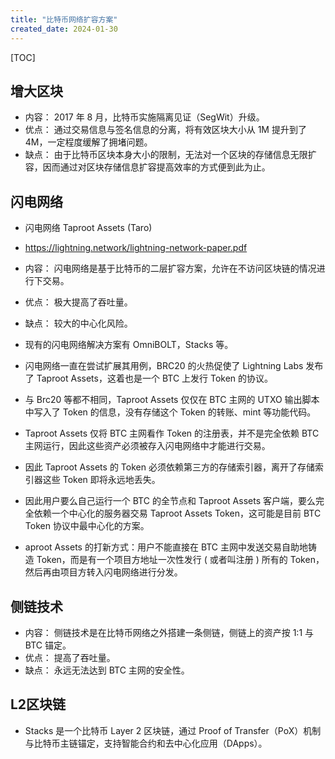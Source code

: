 ```yaml
---
title: "比特币网络扩容方案"
created_date: 2024-01-30
---
```


[TOC]

## 增大区块
- 内容： 2017 年 8 月，比特币实施隔离见证（SegWit）升级。
- 优点： 通过交易信息与签名信息的分离，将有效区块大小从 1M 提升到了 4M，一定程度缓解了拥堵问题。
- 缺点： 由于比特币区块本身大小的限制，无法对一个区块的存储信息无限扩容，因而通过对区块存储信息扩容提高效率的方式便到此为止。

## 闪电网络
- 闪电网络 Taproot Assets (Taro)
- https://lightning.network/lightning-network-paper.pdf
- 内容： 闪电网络是基于比特币的二层扩容方案，允许在不访问区块链的情况进行下交易。
- 优点： 极大提高了吞吐量。
- 缺点： 较大的中心化风险。
- 现有的闪电网络解决方案有 OmniBOLT，Stacks 等。

- 闪电网络一直在尝试扩展其用例，BRC20 的火热促使了 Lightning Labs 发布了 Taproot Assets，这着也是一个 BTC 上发行 Token 的协议。
- 与 Brc20 等都不相同，Taproot Assets 仅仅在 BTC 主网的 UTXO 输出脚本中写入了 Token 的信息，没有存储这个 Token 的转账、mint 等功能代码。
- Taproot Assets 仅将 BTC 主网看作 Token 的注册表，并不是完全依赖 BTC 主网运行，因此这些资产必须被存入闪电网络中才能进行交易。
- 因此  Taproot Assets 的 Token 必须依赖第三方的存储索引器，离开了存储索引器这些 Token 即将永远地丢失。
- 因此用户要么自己运行一个 BTC 的全节点和 Taproot Assets 客户端，要么完全依赖一个中心化的服务器交易 Taproot Assets Token，这可能是目前 BTC Token 协议中最中心化的方案。

- aproot Assets 的打新方式：用户不能直接在 BTC 主网中发送交易自助地铸造 Token，而是有一个项目方地址一次性发行 ( 或者叫注册 ) 所有的 Token，然后再由项目方转入闪电网络进行分发。

## 侧链技术
- 内容： 侧链技术是在比特币网络之外搭建一条侧链，侧链上的资产按 1:1 与 BTC 锚定。
- 优点： 提高了吞吐量。
- 缺点： 永远无法达到 BTC 主网的安全性。

## L2区块链
- Stacks 是一个比特币 Layer 2 区块链，通过 Proof of Transfer（PoX）机制与比特币主链锚定，支持智能合约和去中心化应用（DApps）。